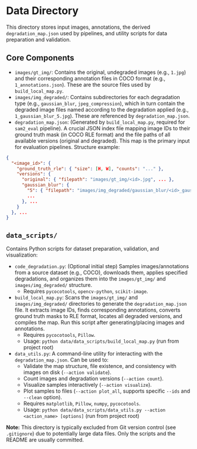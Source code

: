 # Data Directory

This directory stores input images, annotations, the derived `degradation_map.json` used by pipelines, and utility scripts for data preparation and validation.

## Core Components

* `images/gt_img/`: Contains the original, undegraded images (e.g., `1.jpg`) and their corresponding annotation files in COCO format (e.g., `1_annotations.json`). These are the source files used by `build_local_map.py`.
* `images/img_degraded/`: Contains subdirectories for each degradation type (e.g., `gaussian_blur`, `jpeg_compression`), which in turn contain the degraded image files named according to the degradation applied (e.g., `1_gaussian_blur_5.jpg`). These are referenced by `degradation_map.json`.
* `degradation_map.json`: (Generated by `build_local_map.py`, required for `sam2_eval` pipeline). A crucial JSON index file mapping image IDs to their ground truth mask (in COCO RLE format) and the file paths of all available versions (original and degraded). This map is the primary input for evaluation pipelines. Structure example:

```json
{
  "<image_id>": {
    "ground_truth_rle": { "size": [H, W], "counts": "..." },
    "versions": {
      "original": { "filepath": "images/gt_img/<id>.jpg", ... },
      "gaussian_blur": {
        "5": { "filepath": "images/img_degraded/gaussian_blur/<id>_gaussian_blur_5.jpg", ... },
        ...
      }, ...
    }
  }, ...
}
```

## `data_scripts/`

Contains Python scripts for dataset preparation, validation, and visualization:

* `code_degradation.py`: (Optional initial step) Samples images/annotations from a source dataset (e.g., COCO), downloads them, applies specified degradations, and organizes them into the `images/gt_img/` and `images/img_degraded/` structure.
  * Requires `pycocotools`, `opencv-python`, `scikit-image`.
* `build_local_map.py`: Scans the `images/gt_img/` and `images/img_degraded/` directories to generate the `degradation_map.json` file. It extracts image IDs, finds corresponding annotations, converts ground truth masks to RLE format, locates all degraded versions, and compiles the map. Run this script after generating/placing images and annotations.
  * Requires `pycocotools`, `Pillow`.
  * Usage: `python data/data_scripts/build_local_map.py` (run from project root)
* `data_utils.py`: A command-line utility for interacting with the `degradation_map.json`. Can be used to:
  * Validate the map structure, file existence, and consistency with images on disk (`--action validate`).
  * Count images and degradation versions (`--action count`).
  * Visualize samples interactively (`--action visualize`).
  * Plot samples to files (`--action plot_all`, supports specific `--ids` and `--clean` option).
  * Requires `matplotlib`, `Pillow`, `numpy`, `pycocotools`.
  * Usage: `python data/data_scripts/data_utils.py --action <action_name> [options]` (run from project root)

**Note:** This directory is typically excluded from Git version control (see `.gitignore`) due to potentially large data files. Only the scripts and the README are usually committed.
